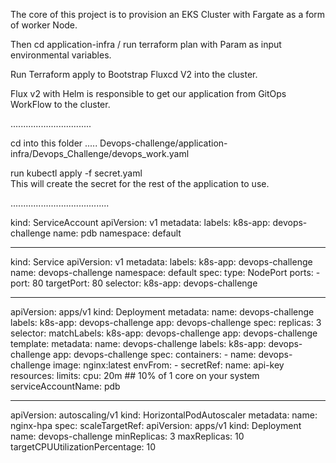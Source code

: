 
The core of this project is to provision an EKS Cluster with Fargate as a form of worker Node.

Then cd application-infra / run terraform plan with Param as input environmental variables.

Run Terraform apply to Bootstrap Fluxcd V2 into the cluster.

Flux v2 with Helm is responsible to get our application from GitOps WorkFlow to the cluster. 

................................

cd into this folder ..... Devops-challenge/application-infra/Devops_Challenge/devops_work.yaml

run kubectl apply -f secret.yaml  
This will create the secret for the rest of the application to use. 

.......................................

kind: ServiceAccount
apiVersion: v1
metadata:
  labels:
    k8s-app: devops-challenge
  name: pdb
  namespace: default

---
kind: Service
apiVersion: v1
metadata:
  labels:
    k8s-app: devops-challenge
  name: devops-challenge
  namespace: default
spec:
  type: NodePort
  ports:
    - port: 80
      targetPort: 80
  selector:
    k8s-app: devops-challenge

---
apiVersion: apps/v1
kind: Deployment
metadata:
  name: devops-challenge
  labels:
    k8s-app: devops-challenge
    app: devops-challenge
spec:
  replicas: 3
  selector:
    matchLabels:
      k8s-app: devops-challenge
      app: devops-challenge
  template:
    metadata:
      name: devops-challenge
      labels:
        k8s-app: devops-challenge
        app: devops-challenge
    spec:
      containers:
        - name: devops-challenge
          image: nginx:latest
          envFrom:
            - secretRef:
                name: api-key
          resources:
            limits:
              cpu: 20m ## 10% of 1 core on your system
      serviceAccountName: pdb


---
apiVersion: autoscaling/v1
kind: HorizontalPodAutoscaler
metadata:
  name: nginx-hpa
spec:
  scaleTargetRef:
    apiVersion: apps/v1
    kind: Deployment
    name: devops-challenge
  minReplicas: 3
  maxReplicas: 10
  targetCPUUtilizationPercentage: 10
